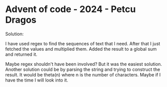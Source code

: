 # Advent of code - 2024 - Petcu Dragos

Solution:

I have used regex to find the sequences of text that I need. After that I just 
fetched the values and multiplied them. Added the result to a global sum and returned it.

Maybe regex shouldn't have been involved? But it was the easiest solution. Another solution
could be by parsing the string and trying to construct the result. It would be theta(n) where
n is the number of characters. Maybe if I have the time I will look into it.